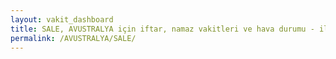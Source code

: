 ```yaml
---
layout: vakit_dashboard
title: SALE, AVUSTRALYA için iftar, namaz vakitleri ve hava durumu - ilçe/eyalet seç
permalink: /AVUSTRALYA/SALE/
---
```


<script type="text/javascript">
  var GLOBAL_COUNTRY = 'AVUSTRALYA';
  var GLOBAL_CITY = 'SALE';
  var GLOBAL_STATE = '';
  var lat = 72;
  var lon = 21;
</script>

